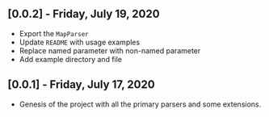 ## [0.0.2] - Friday, July 19, 2020

- Export the `MapParser`
- Update `README` with usage examples
- Replace named parameter with non-named parameter
- Add example directory and file

## [0.0.1] - Friday, July 17, 2020

- Genesis of the project with all the primary parsers and some extensions.

